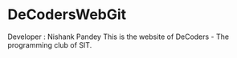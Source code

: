 # DeCodersWebGit
Developer : Nishank Pandey
This is the website of DeCoders - The programming club of SIT.
